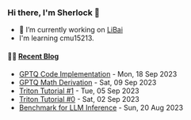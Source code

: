 ### Hi there, I'm Sherlock 👋

- 🔭 I’m currently working on [LiBai](https://github.com/Oneflow-Inc/libai)
- I'm learning cmu15213.

#### 🤹‍♀️ <a href="https://sherlock-dev.netlify.app/" target="_blank">Recent Blog</a>
<!-- blog starts -->
* [GPTQ Code Implementation](https://sherlock-dev.netlify.app/posts/gptq-code-implementation/) - Mon, 18 Sep 2023
* [GPTQ Math Derivation](https://sherlock-dev.netlify.app/posts/gptq-math-derivation/) - Sat, 09 Sep 2023
* [Triton Tutorial #1](https://sherlock-dev.netlify.app/posts/triton-tutorial-1/) - Tue, 05 Sep 2023
* [Triton Tutorial #0](https://sherlock-dev.netlify.app/posts/triton-tutorial-0/) - Sat, 02 Sep 2023
* [Benchmark for LLM Inference](https://sherlock-dev.netlify.app/posts/benchmark-for-llm-inference/) - Sun, 20 Aug 2023
<!-- blog ends -->

<!--
**L1aoXingyu/L1aoXingyu** is a ✨ _special_ ✨ repository because its `README.md` (this file) appears on your GitHub profile.

Here are some ideas to get you started:

- 🔭 I’m currently working on ...
- 🌱 I’m currently learning ...
- 👯 I’m looking to collaborate on ...
- 🤔 I’m looking for help with ...
- 💬 Ask me about ...
- 📫 How to reach me: ...
- 😄 Pronouns: ...
- ⚡ Fun fact: ...
-->
